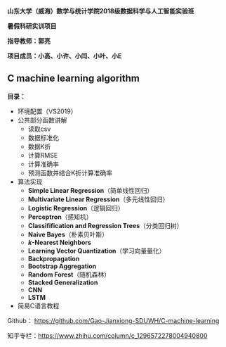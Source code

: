 **山东大学（威海）数学与统计学院2018级数据科学与人工智能实验班**

**暑假科研实训项目**

**指导教师：郭亮**

**项目成员：小高、小许、小闫、小叶、小E**

## C machine learning algorithm

**目录：**

- 环境配置（VS2019）
- 公共部分函数讲解
  - 读取csv
  - 数据标准化
  - 数据K折
  - 计算RMSE
  - 计算准确率
  - 预测函数并结合K折计算准确率
- 算法实现
  - **Simple Linear Regression**（简单线性回归）
  - **Multivariate Linear Regression**（多元线性回归）
  - **Logistic Regression**（逻辑回归）
  - **Perceptron**（感知机）
  - **Classifification and Regression Trees**（分类回归树）
  - **Naive Bayes**（朴素贝叶斯）
  - **$k$-Nearest Neighbors**
  - **Learning Vector Quantization**（学习向量量化）
  - **Backpropagation**
  - **Bootstrap Aggregation**
  - **Random Forest**（随机森林）
  - **Stacked Generalization**
  - **CNN**
  - **LSTM**
- 简易C语言教程



Github： https://github.com/Gao-Jianxiong-SDUWH/C-machine-learning

知乎专栏：https://www.zhihu.com/column/c_1296572278004940800
